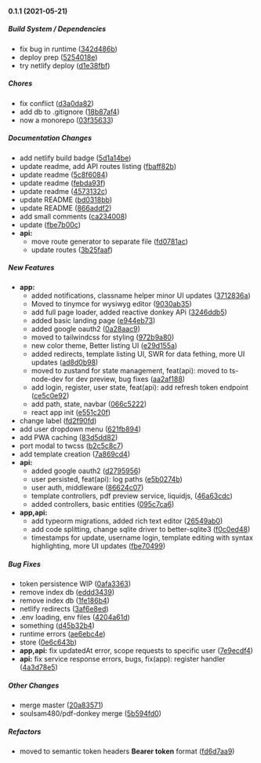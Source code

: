 #### 0.1.1 (2021-05-21)

##### Build System / Dependencies

*  fix bug in runtime ([342d486b](https://github.com/soulsam480/pdf-donkey/commit/342d486b6d6e342b027ce053d30606f0e04ea42c))
*  deploy prep ([5254018e](https://github.com/soulsam480/pdf-donkey/commit/5254018e04474bb003c6817f87b4061560e37b20))
*  try netlify deploy ([d1e38fbf](https://github.com/soulsam480/pdf-donkey/commit/d1e38fbf03dc5feba11c5fea464874ea2db8ebc5))

##### Chores

*  fix conflict ([d3a0da82](https://github.com/soulsam480/pdf-donkey/commit/d3a0da8251720958b1a8dcee46ba501e3a838103))
*  add db to .gitignore ([18b87af4](https://github.com/soulsam480/pdf-donkey/commit/18b87af4d0353db59f18af81f2b973e9d8f39ec6))
*  now a monorepo ([03f35633](https://github.com/soulsam480/pdf-donkey/commit/03f35633a7b5ca6a9f51ac7b7d05526845745d85))

##### Documentation Changes

*  add netlify build badge ([5d1a14be](https://github.com/soulsam480/pdf-donkey/commit/5d1a14beba8d2668f17e93d3fa527624aade9520))
*  update readme, add API routes listing ([fbaff82b](https://github.com/soulsam480/pdf-donkey/commit/fbaff82bc0c8215c538cb1f38b7aa5cf25e5e9a3))
*  update readme ([5c8f6084](https://github.com/soulsam480/pdf-donkey/commit/5c8f60843e12326938ae01414dc17f5a7718727e))
*  update readme ([febda93f](https://github.com/soulsam480/pdf-donkey/commit/febda93fc9c12253b345d57d9b948cb20c814ddc))
*  update readme ([4573132c](https://github.com/soulsam480/pdf-donkey/commit/4573132cfe7fdefffacad4f225bc0dfb9edd80b2))
*  update README ([bd0318bb](https://github.com/soulsam480/pdf-donkey/commit/bd0318bb8ae43cc1b086322e7b7dbda23e90a7d5))
*  update README ([866addf2](https://github.com/soulsam480/pdf-donkey/commit/866addf2bff3653ea963ddd6ed903ded99f686fc))
*  add small comments ([ca234008](https://github.com/soulsam480/pdf-donkey/commit/ca234008ae9b71a6bf6f5a76664a8114215db057))
*  update ([fbe7b00c](https://github.com/soulsam480/pdf-donkey/commit/fbe7b00c45f9c59d026628c92d6698c1220ace87))
* **api:**
  *  move route generator to separate file ([fd0781ac](https://github.com/soulsam480/pdf-donkey/commit/fd0781ac19481f68ce7cf6cb3cb191ab20ff18c8))
  *  update routes ([3b25faaf](https://github.com/soulsam480/pdf-donkey/commit/3b25faaf1b8f488ec1386073c072848cdebf9d06))

##### New Features

* **app:**
  *  added notifications, classname helper minor UI updates ([3712836a](https://github.com/soulsam480/pdf-donkey/commit/3712836ac51fb56b0a547bdc5ff435b3e5c18892))
  *  Moved to tinymce for wysiwyg editor ([9030ab35](https://github.com/soulsam480/pdf-donkey/commit/9030ab358526a21761fa2c6e45e5ae3fa6609f88))
  *  add full page loader, added reactive donkey APi ([3246ddb5](https://github.com/soulsam480/pdf-donkey/commit/3246ddb594f3720cd3cf887ba9bca481669ebcd2))
  *  added basic landing page ([e944eb73](https://github.com/soulsam480/pdf-donkey/commit/e944eb736becc2a0259b7899bf0b074b5b695fe5))
  *  added google oauth2 ([0a28aac9](https://github.com/soulsam480/pdf-donkey/commit/0a28aac9fe974d7577e9303ff5b08f244a6aac44))
  *  moved to tailwindcss for styling ([972b9a80](https://github.com/soulsam480/pdf-donkey/commit/972b9a80ec8f265fcb61f881f1a47f1879f75e7f))
  *  new color theme, Better listing UI ([e29d155a](https://github.com/soulsam480/pdf-donkey/commit/e29d155ac06d03240cadae0d0b4eb71af7667d71))
  *  added redirects, template listing UI, SWR for data fething, more UI updates ([ad8d0b98](https://github.com/soulsam480/pdf-donkey/commit/ad8d0b98f94acd3898f6b66683b9e3de48fc89a6))
  *  moved to zustand for state management, feat(api): moved to ts-node-dev for dev preview, bug fixes ([aa2af188](https://github.com/soulsam480/pdf-donkey/commit/aa2af1888fd9c301628784210980154edba59f09))
  *  add login, register, user state, feat(api): add refresh token endpoint ([ce5c0e92](https://github.com/soulsam480/pdf-donkey/commit/ce5c0e922ece0ea77c494f7ea592a6e950f8ca02))
  *  add path, state, navbar ([066c5222](https://github.com/soulsam480/pdf-donkey/commit/066c5222c50e99c1bd188ca352ea2bdb3c278d01))
  *  react app init ([e551c20f](https://github.com/soulsam480/pdf-donkey/commit/e551c20fb8d17a6ef316a6499e88c910c9065fc1))
*  change label ([fd2f90fd](https://github.com/soulsam480/pdf-donkey/commit/fd2f90fd272352eeebc190d87208b56f5edb8973))
*  add user dropdown menu ([621fb894](https://github.com/soulsam480/pdf-donkey/commit/621fb89440065ea66e049e270cd12dc6918478f2))
*  add PWA caching ([83d5dd82](https://github.com/soulsam480/pdf-donkey/commit/83d5dd8285d640377e194e34196bf7ec806e58e8))
*  port modal to twcss ([b2c5c8c7](https://github.com/soulsam480/pdf-donkey/commit/b2c5c8c742cb93f2f7a1b49240749030c7a893a0))
*  add template creation ([7a869cd4](https://github.com/soulsam480/pdf-donkey/commit/7a869cd481eefe5ef09d2cbc1c95f1a2d009b886))
* **api:**
  *  added google oauth2 ([d2795956](https://github.com/soulsam480/pdf-donkey/commit/d2795956940dcb3e8f7aca30fd6a908bf64edd75))
  *  user persisted, feat(api): log paths ([e5b0274b](https://github.com/soulsam480/pdf-donkey/commit/e5b0274b0b2d395ef9d3039091e9daa0c0cfd841))
  *  user auth, middleware ([86624c07](https://github.com/soulsam480/pdf-donkey/commit/86624c07b97462adf4a4ac82746b555f4bd4d3eb))
  *  template controllers, pdf preview service, liquidjs, ([46a63cdc](https://github.com/soulsam480/pdf-donkey/commit/46a63cdc28d6278ffe96ab801080f6052244d799))
  *  added controllers, basic entities ([095c7ca6](https://github.com/soulsam480/pdf-donkey/commit/095c7ca6d1a25e968cb9e1f7aca39c393ff0defa))
* **app,api:**
  *  add typeorm migrations, added rich text editor ([26549ab0](https://github.com/soulsam480/pdf-donkey/commit/26549ab0964070a1fad00fae9aaa8403282e9885))
  *  add code splitting, change sqlite driver to better-sqlite3 ([f0c0ed48](https://github.com/soulsam480/pdf-donkey/commit/f0c0ed483e942c176ffae04845e1779dbea20bbf))
  *  timestamps for update, username login, template editing with syntax highlighting, more UI updates ([fbe70499](https://github.com/soulsam480/pdf-donkey/commit/fbe704995d599ee041dfd99a74625aabb4af3a13))

##### Bug Fixes

*  token persistence WIP ([0afa3363](https://github.com/soulsam480/pdf-donkey/commit/0afa3363839cab035d9311108cd204e3218da082))
*  remove index db ([eddd3439](https://github.com/soulsam480/pdf-donkey/commit/eddd3439723dca4c7b924205d9df5e286ded0a51))
*  remove index db ([1fe186b4](https://github.com/soulsam480/pdf-donkey/commit/1fe186b4085f80c4ef10ea89cc60ccc1931520aa))
*  netlify redirects ([3af6e8ed](https://github.com/soulsam480/pdf-donkey/commit/3af6e8eda1e1dd3d1ae72418fae17c43616b0755))
*  .env loading, env files ([4204a61d](https://github.com/soulsam480/pdf-donkey/commit/4204a61df695e219540f685203ef5e45c16ae5a3))
*  something ([d45b32b4](https://github.com/soulsam480/pdf-donkey/commit/d45b32b4cefd8ffb5f3d320a4262017ea6090a2c))
*  runtime errors ([ae6ebc4e](https://github.com/soulsam480/pdf-donkey/commit/ae6ebc4eac459aa7444ca1d7f2b63c1a62c9315a))
*  store ([0e6c643b](https://github.com/soulsam480/pdf-donkey/commit/0e6c643bef5b8e16b77fc13ece8f391b58164fdf))
* **app,api:**  fix updatedAt error, scope requests to specific user ([7e9ecdf4](https://github.com/soulsam480/pdf-donkey/commit/7e9ecdf47c7f27b55c20f34365bf678b468f7a33))
* **api:**  fix service response errors, bugs, fix(app): register handler ([4a3d78e5](https://github.com/soulsam480/pdf-donkey/commit/4a3d78e5af20615e69053f91e5b7b0c9c5c93148))

##### Other Changes

*  merge master ([20a83571](https://github.com/soulsam480/pdf-donkey/commit/20a83571cb6d028ff8cfd45af95a48391793df69))
* soulsam480/pdf-donkey merge ([5b594fd0](https://github.com/soulsam480/pdf-donkey/commit/5b594fd0b7c5ee1026f3debf202c7afd9adb0b1e))

##### Refactors

*  moved to semantic token headers **Bearer token** format ([fd6d7aa9](https://github.com/soulsam480/pdf-donkey/commit/fd6d7aa9d24774c06b52bc6a2216c33bb4a13fb7))

